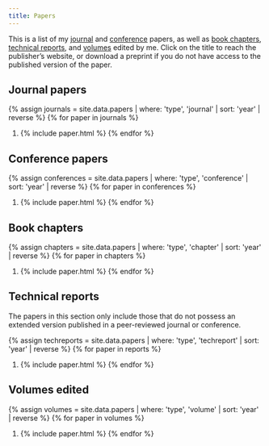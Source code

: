 ```yaml
---
title: Papers
---
```


This is a list of my [journal](#journal-papers) and [conference](#conference-and-workshop-papers) papers, as well as [book chapters](#book-chapters), [technical reports](#technical-reports), and [volumes](#volumes-edited) edited by me. Click on the title to reach the publisher’s website, or download a preprint if you do not have access to the published version of the paper.

Journal papers
--------------

{% assign journals = site.data.papers
                   | where: 'type', 'journal'
                   | sort: 'year' | reverse %}
{% for paper in journals %}
1. {% include paper.html %}
{% endfor %}

Conference papers
-----------------

{% assign conferences = site.data.papers
                      | where: 'type', 'conference'
                      | sort: 'year' | reverse %}
{% for paper in conferences %}
1. {% include paper.html %}
{% endfor %}

Book chapters
-------------

{% assign chapters = site.data.papers
                   | where: 'type', 'chapter'
                   | sort: 'year' | reverse %}
{% for paper in chapters %}
1. {% include paper.html %}
{% endfor %}

Technical reports
-----------------

The papers in this section only include those that do not possess an extended version published in a peer-reviewed journal or conference.

{% assign techreports = site.data.papers
                      | where: 'type', 'techreport'
                      | sort: 'year' | reverse %}
{% for paper in reports %}
1. {% include paper.html %}
{% endfor %}

Volumes edited
--------------

{% assign volumes = site.data.papers
                  | where: 'type', 'volume'
                  | sort: 'year' | reverse %}
{% for paper in volumes %}
1. {% include paper.html %}
{% endfor %}
